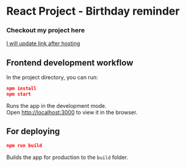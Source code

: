# React Project - Birthday reminder
### Checkout my project here
[I will update link after hosting](#)

## Frontend development workflow

In the project directory, you can run:

```json
npm install
npm start
```

Runs the app in the development mode.\
Open [http://localhost:3000](http://localhost:3000) to view it in the browser.

## For deploying

```json
npm run build
```

Builds the app for production to the `build` folder.
